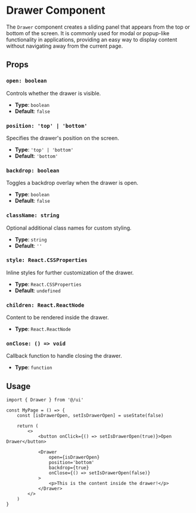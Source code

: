 # Drawer Component

The `Drawer` component creates a sliding panel that appears from the top or bottom of the screen. It is commonly used for modal or popup-like functionality in applications, providing an easy way to display content without navigating away from the current page.

## Props

### `open: boolean`

Controls whether the drawer is visible.

-   **Type**: `boolean`
-   **Default**: `false`

### `position: 'top' | 'bottom'`

Specifies the drawer's position on the screen.

-   **Type**: `'top' | 'bottom'`
-   **Default**: `'bottom'`

### `backdrop: boolean`

Toggles a backdrop overlay when the drawer is open.

-   **Type**: `boolean`
-   **Default**: `false`

### `className: string`

Optional additional class names for custom styling.

-   **Type**: `string`
-   **Default**: `''`

### `style: React.CSSProperties`

Inline styles for further customization of the drawer.

-   **Type**: `React.CSSProperties`
-   **Default**: `undefined`

### `children: React.ReactNode`

Content to be rendered inside the drawer.

-   **Type**: `React.ReactNode`

### `onClose: () => void`

Callback function to handle closing the drawer.

-   **Type**: `function`

## Usage

```tsx
import { Drawer } from '@/ui'

const MyPage = () => {
	const [isDrawerOpen, setIsDrawerOpen] = useState(false)

	return (
		<>
			<button onClick={() => setIsDrawerOpen(true)}>Open Drawer</button>

			<Drawer
				open={isDrawerOpen}
				position='bottom'
				backdrop={true}
				onClose={() => setIsDrawerOpen(false)}
			>
				<p>This is the content inside the drawer!</p>
			</Drawer>
		</>
	)
}
```
